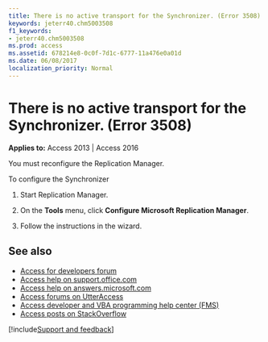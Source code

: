 ```yaml
---
title: There is no active transport for the Synchronizer. (Error 3508)
keywords: jeterr40.chm5003508
f1_keywords:
- jeterr40.chm5003508
ms.prod: access
ms.assetid: 678214e8-0c0f-7d1c-6777-11a476e0a01d
ms.date: 06/08/2017
localization_priority: Normal
---
```



# There is no active transport for the Synchronizer. (Error 3508)

  

**Applies to:** Access 2013 | Access 2016

You must reconfigure the Replication Manager.

 To configure the Synchronizer


1. Start Replication Manager.
    
2. On the  **Tools** menu, click **Configure Microsoft Replication Manager**.
    
3. Follow the instructions in the wizard.
    

## See also

- [Access for developers forum](https://social.msdn.microsoft.com/Forums/office/home?forum=accessdev)
- [Access help on support.office.com](https://support.office.com/search/results?query=Access)
- [Access help on answers.microsoft.com](https://answers.microsoft.com/)
- [Access forums on UtterAccess](https://www.utteraccess.com/forum/index.php?act=idx)
- [Access developer and VBA programming help center (FMS)](https://www.fmsinc.com/MicrosoftAccess/developer/)
- [Access posts on StackOverflow](https://stackoverflow.com/questions/tagged/ms-access)

[!include[Support and feedback](~/includes/feedback-boilerplate.md)]